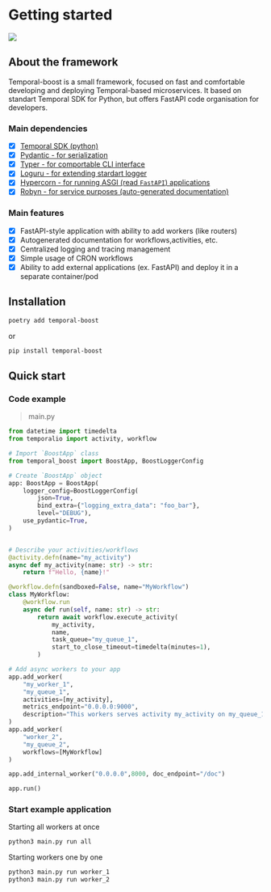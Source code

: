 # Getting started
![](https://socialify.git.ci/northpowered/temporal-boost/image?description=1&font=Source%20Code%20Pro&logo=https%3A%2F%2Fraw.githubusercontent.com%2Ftemporalio%2Fdocumentation%2Fmain%2Fstatic%2Fimg%2Ffavicon.svg&name=1&owner=1&pattern=Brick%20Wall&theme=Light)

## About the framework

Temporal-boost is a small framework, focused on fast and comfortable developing and deploying Temporal-based microservices. It based on standart Temporal SDK for Python, but offers FastAPI code organisation for developers.

### Main dependencies

- [x] [Temporal SDK (python)](https://github.com/temporalio/sdk-python)
- [x] [Pydantic - for serialization](https://github.com/pydantic/pydantic)
- [x] [Typer - for comportable CLI interface](https://github.com/fastapi/typer)
- [x] [Loguru - for extending stardart logger](https://github.com/Delgan/loguru)
- [x] [Hypercorn - for running ASGI (read `FastAPI`) applications](https://github.com/pgjones/hypercorn)
- [x] [Robyn - for service purposes (auto-generated documentation)](https://github.com/sparckles/Robyn)

### Main features

- [x] FastAPI-style application with ability to add workers (like routers)
- [x] Autogenerated documentation for workflows,activities, etc.
- [x] Сentralized logging and tracing management
- [x] Simple usage of CRON workflows
- [x] Ability to add external applications (ex. FastAPI) and deploy it in a separate container/pod

## Installation

```bash
poetry add temporal-boost
```

or

```bash
pip install temporal-boost
```

## Quick start

### Code example
> main.py

```python
from datetime import timedelta
from temporalio import activity, workflow

# Import `BoostApp` class
from temporal_boost import BoostApp, BoostLoggerConfig

# Create `BoostApp` object
app: BoostApp = BoostApp(
    logger_config=BoostLoggerConfig(
        json=True,
        bind_extra={"logging_extra_data": "foo_bar"},
        level="DEBUG"),
    use_pydantic=True,
)


# Describe your activities/workflows
@activity.defn(name="my_activity")
async def my_activity(name: str) -> str:
    return f"Hello, {name}!"

@workflow.defn(sandboxed=False, name="MyWorkflow")
class MyWorkflow:
    @workflow.run
    async def run(self, name: str) -> str:
        return await workflow.execute_activity(
            my_activity,
            name,
            task_queue="my_queue_1",
            start_to_close_timeout=timedelta(minutes=1),
        )

# Add async workers to your app
app.add_worker(
    "my_worker_1",
    "my_queue_1",
    activities=[my_activity],
    metrics_endpoint="0.0.0.0:9000",
    description="This workers serves activity my_activity on my_queue_1",
)
app.add_worker(
    "worker_2",
    "my_queue_2",
    workflows=[MyWorkflow]
)

app.add_internal_worker("0.0.0.0",8000, doc_endpoint="/doc")

app.run()
```
### Start example application

Starting all workers at once

```bash
python3 main.py run all
```

Starting workers one by one

```bash
python3 main.py run worker_1
python3 main.py run worker_2
```
